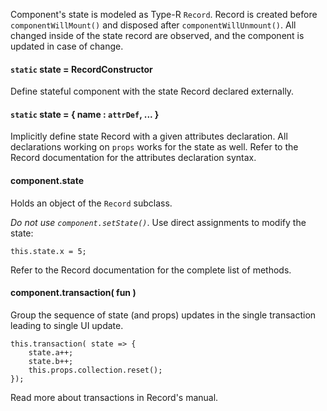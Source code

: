 Component's state is modeled as Type-R `Record`. Record is created before `componentWillMount()` and disposed after `componentWillUnmount()`.
All changed inside of the state record are observed, and the component is updated in case of change.

#### `static` state = RecordConstructor

Define stateful component with the state Record declared externally.

#### `static` state = { name : `attrDef`, ... }

Implicitly define state Record with a given attributes declaration. All declarations working on `props` works for the state as well. Refer to the Record documentation for the attributes declaration syntax.

#### component.state

Holds an object of the `Record` subclass. 

*Do not use `component.setState()`*. Use direct assignments to modify the state:

    this.state.x = 5;

Refer to the Record documentation for the complete list of methods.

#### component.transaction( fun )

Group the sequence of state (and props) updates in the single transaction leading to single UI update.

    this.transaction( state => {
        state.a++;
        state.b++;
        this.props.collection.reset();
    });

Read more about transactions in Record's manual.